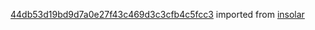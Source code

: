 [44db53d19bd9d7a0e27f43c469d3c3cfb4c5fcc3](https://github.com/insolar/insolar/commit/44db53d19bd9d7a0e27f43c469d3c3cfb4c5fcc3) imported from [insolar](https://github.com/insolar/insolar)
